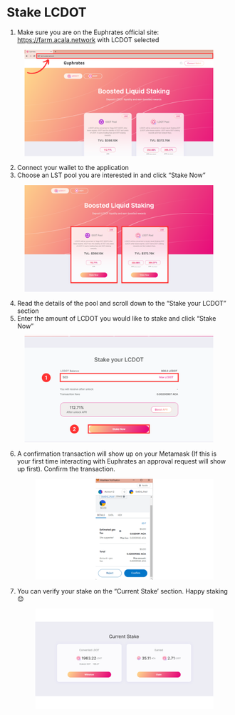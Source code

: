 # Stake LCDOT

1. Make sure you are on the Euphrates official site: https://farm.acala.network with LCDOT selected

<figure><img src="../../.gitbook/assets/Revised.png" alt=""><figcaption></figcaption></figure>

2. Connect your wallet to the application
3. Choose an LST pool you are interested in and click “Stake Now”

<figure><img src="../../.gitbook/assets/LCDot choice.png" alt=""><figcaption></figcaption></figure>

4. Read the details of the pool and scroll down to the “Stake your LCDOT” section
5. Enter the amount of LCDOT you would like to stake and click “Stake Now”

<figure><img src="../../.gitbook/assets/LCDot apr fix.png" alt=""><figcaption></figcaption></figure>

6.  A confirmation transaction will show up on your Metamask (If this is your first time interacting with Euphrates an approval request will show up first). Confirm the transaction.

    <figure><img src="../../.gitbook/assets/10.png" alt=""><figcaption></figcaption></figure>
7.  You can verify your stake on the “Current Stake’ section. Happy staking 😊

    <figure><img src="../../.gitbook/assets/5.png" alt=""><figcaption></figcaption></figure>

